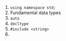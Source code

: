 1. `using namespace std;`
2. Fundamental data types
3. `auto`
4. `decltype`
5. `#include <string>`
6. 
<!--stackedit_data:
eyJoaXN0b3J5IjpbMjQ4NDM5MzcyXX0=
-->